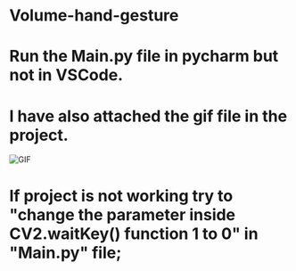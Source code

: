# Volume-hand-gesture

# Run the Main.py file in pycharm but not in VSCode.

# I have also attached the gif file in the project.

![GIF](https://github.com/Ashutosh-pixel/All-Python-Projects/blob/main/Volume-hand-gesture/GIF.gif)



# If project is not working try to "change the parameter inside CV2.waitKey() function 1 to 0" in "Main.py" file;


